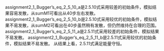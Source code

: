 assignment2_1_Bugger’s_eq_2_5_10_a是2.5.10式采用较差的初始条件，模拟结果容易发散，从sumM1可看出从40步左右发散。
assignment2_1_Bugger’s_eq_2_5_10_b是2.5.10式采用较优的初始条件，模拟结果不易发散，从sumM2可看出在40步虽然稍有发散，但仍然维持在合理的范围。
assignment2_1_Bugger’s_eq_2_5_11_a是2.5.11式采用较差的初始条件，模拟结果不易发散。
assignment2_1_Bugger’s_eq_2_5_11_b是2.5.11式采用较优的初始条件，模拟结果不易发散。
从结果上看，2.5.11式满足能量守恒。